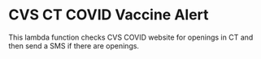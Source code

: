 # CVS CT COVID Vaccine Alert

This lambda function checks CVS COVID website for openings in CT and then send a SMS if there are openings.
